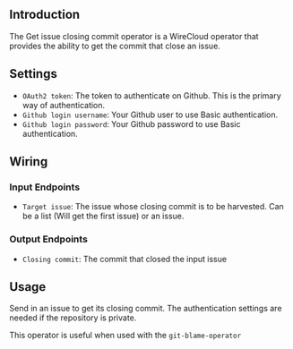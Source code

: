 ## Introduction

The Get issue closing commit operator is a WireCloud operator that provides the ability to get the commit that close an issue.

## Settings

- `OAuth2 token`: The token to authenticate on Github. This is the primary way of authentication.
- `Github login username`: Your Github user to use Basic authentication.
- `Github login password`: Your Github password to use Basic authentication.

## Wiring

### Input Endpoints

- `Target issue`: The issue whose closing commit is to be harvested. Can be a list (Will get the first issue) or an issue.

### Output Endpoints

- `Closing commit`: The commit that closed the input issue

## Usage

Send in an issue to get its closing commit. The authentication settings are needed if the repository is private.

This operator is useful when used with the `git-blame-operator`
